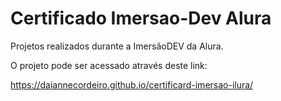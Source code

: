 # Certificado Imersao-Dev Alura
Projetos realizados durante a ImersãoDEV da Alura.

O projeto pode ser acessado através deste link:

https://daiannecordeiro.github.io/certificard-imersao-ilura/


